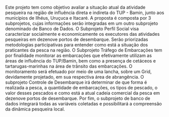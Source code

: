 Este projeto tem como objetivo avaliar a situação atual da atividade pesqueira na região de influência direta e indireta do TUP - Bamin, junto aos municípios de Ilhéus, Uruçuca e Itacaré. 
A proposta é composta por 3 subprojetos, cujas informações serão integradas em um outro subprojeto denominado de Banco de Dados. 
O Subprojeto Perfil Social visa caracterizar socialmente e economicamente os executores das atividades pesqueiras em dezenove portos de desembarque. 
Serão priorizadas metodologias participativas para entender como está a situação dos praticantes da pesca na região. O Subprojeto Tráfego de Embarcações tem por finalidade monitorar as embarcações que efetivamente utilizam as áreas de influência do TUP/Bamin, 
bem como a presença de cetáceos e tartarugas-marinhas na área de trânsito das embarcações. O monitoramento será efetuado por meio de uma lancha, sobre um Grid, devidamente projetado, em sua respectiva área de abrangência. 
O subprojeto Controle de Desembarque irá determinar de que forma é realizada a pesca, a quantidade de embarcações, os tipos de pescado, o valor desses pescados e como está a atual cadeia comercial da pesca em dezenove portos de desembarque. 
Por fim, o subprojeto de banco de dados integrará todas as variáveis coletadas e possibilitará a compreensão da dinâmica pesqueira local.
